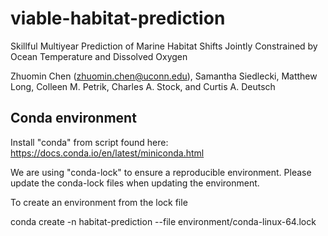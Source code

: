 # viable-habitat-prediction
Skillful Multiyear Prediction of Marine Habitat Shifts Jointly Constrained by Ocean Temperature and Dissolved Oxygen

Zhuomin Chen (zhuomin.chen@uconn.edu), Samantha Siedlecki, Matthew Long, Colleen M. Petrik, Charles A. Stock, and Curtis A. Deutsch


## Conda environment
Install "conda" from script found here: https://docs.conda.io/en/latest/miniconda.html

We are using "conda-lock" to ensure a reproducible environment. Please update the conda-lock files when updating the environment.

To create an environment from the lock file

conda create -n habitat-prediction --file environment/conda-linux-64.lock
